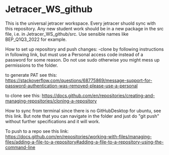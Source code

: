 # Jetracer_WS_github
 This is the universal jetracer workspace. Every jetracer shuold sync with this repository. Any new student work should be in a new package in the src file, i.e. in Jetracer_WS_github/src. Use sensible names like BEP_Q1Q3_2022 for example.


How to set up repository and push changes:
-clone by following instructions in following link, but must use a Personal access code instead of a password for some reason. Do not use sudo otherwise you might mess up permissions to the folder.

to generate PAT see this:
https://stackoverflow.com/questions/68775869/message-support-for-password-authentication-was-removed-please-use-a-personal

to clone see this:
https://docs.github.com/en/repositories/creating-and-managing-repositories/cloning-a-repository


How to sync from terminal since there is no GitHubDesktop for ubuntu, see this link. But note that you can navigate in the folder and just do "git push" without further specifications and it will work.

To push to a repo see this link:
https://docs.github.com/en/repositories/working-with-files/managing-files/adding-a-file-to-a-repository#adding-a-file-to-a-repository-using-the-command-line
